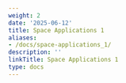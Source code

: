 ```yaml
---
weight: 2
date: '2025-06-12'
title: Space Applications 1
aliases:
- /docs/space-applications_1/
description: ''
linkTitle: Space Applications 1
type: docs
---
```


